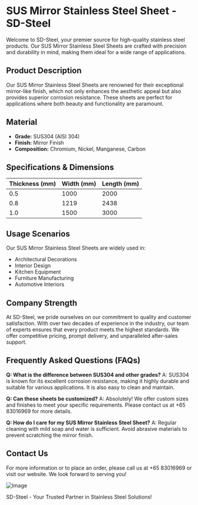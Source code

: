 # SUS Mirror Stainless Steel Sheet - SD-Steel

Welcome to SD-Steel, your premier source for high-quality stainless steel products. Our SUS Mirror Stainless Steel Sheets are crafted with precision and durability in mind, making them ideal for a wide range of applications.

## Product Description
Our SUS Mirror Stainless Steel Sheets are renowned for their exceptional mirror-like finish, which not only enhances the aesthetic appeal but also provides superior corrosion resistance. These sheets are perfect for applications where both beauty and functionality are paramount.

## Material
- **Grade:** SUS304 (AISI 304)
- **Finish:** Mirror Finish
- **Composition:** Chromium, Nickel, Manganese, Carbon

## Specifications & Dimensions

| Thickness (mm) | Width (mm) | Length (mm) |
|----------------|------------|-------------|
| 0.5            | 1000       | 2000        |
| 0.8            | 1219       | 2438        |
| 1.0            | 1500       | 3000        |

## Usage Scenarios
Our SUS Mirror Stainless Steel Sheets are widely used in:
- Architectural Decorations
- Interior Design
- Kitchen Equipment
- Furniture Manufacturing
- Automotive Interiors

## Company Strength
At SD-Steel, we pride ourselves on our commitment to quality and customer satisfaction. With over two decades of experience in the industry, our team of experts ensures that every product meets the highest standards. We offer competitive pricing, prompt delivery, and unparalleled after-sales support.

## Frequently Asked Questions (FAQs)

**Q: What is the difference between SUS304 and other grades?**
A: SUS304 is known for its excellent corrosion resistance, making it highly durable and suitable for various applications. It is also easy to clean and maintain.

**Q: Can these sheets be customized?**
A: Absolutely! We offer custom sizes and finishes to meet your specific requirements. Please contact us at +65 83016969 for more details.

**Q: How do I care for my SUS Mirror Stainless Steel Sheet?**
A: Regular cleaning with mild soap and water is sufficient. Avoid abrasive materials to prevent scratching the mirror finish.

## Contact Us
For more information or to place an order, please call us at +65 83016969 or visit our website. We look forward to serving you!

![Image](https://github.com/user-attachments/assets/2567258e-e124-4816-932d-1809bd27ef0b)

SD-Steel - Your Trusted Partner in Stainless Steel Solutions!